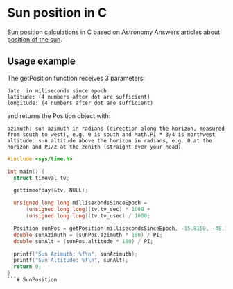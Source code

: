# Sun position in C

Sun position calculations in C based on Astronomy Answers articles about [position of the sun](http://aa.quae.nl/en/reken/zonpositie.html).

## Usage example

The getPosition function receives 3 parameters:
```
date: in miliseconds since epoch
latitude: (4 numbers after dot are sufficient)
longitude: (4 numbers after dot are sufficient)
```

and returns the Position object with:
```
azimuth: sun azimuth in radians (direction along the horizon, measured from south to west), e.g. 0 is south and Math.PI * 3/4 is northwest
altitude: sun altitude above the horizon in radians, e.g. 0 at the horizon and PI/2 at the zenith (straight over your head)
```

```C
#include <sys/time.h>

int main() {
  struct timeval tv;

  gettimeofday(&tv, NULL);

  unsigned long long millisecondsSinceEpoch =
      (unsigned long long)(tv.tv_sec) * 1000 +
      (unsigned long long)(tv.tv_usec) / 1000;

  Position sunPos = getPosition(millisecondsSinceEpoch, -15.8150, -48.1294);
  double sunAzimuth = (sunPos.azimuth * 180) / PI;
  double sunAlt = (sunPos.altitude * 180) / PI;

  printf("Sun Azimuth: %f\n", sunAzimuth);
  printf("Sun Altitude: %f\n", sunAlt);
  return 0;
}
```#   S u n P o s i t i o n 
 
 
